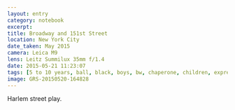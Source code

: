 ```yaml
--- 
layout: entry
category: notebook
excerpt:
title: Broadway and 151st Street
location: New York City
date_taken: May 2015
camera: Leica M9
lens: Leitz Summilux 35mm f/1.4
date: 2015-05-21 11:23:07
tags: [5 to 10 years, ball, black, boys, bw, chaperone, children, expression, football, gesture, harlem, motion, play, playing, shoes, sidewalk, street]
image: GRS-20150520-164828
---
```

Harlem street play.